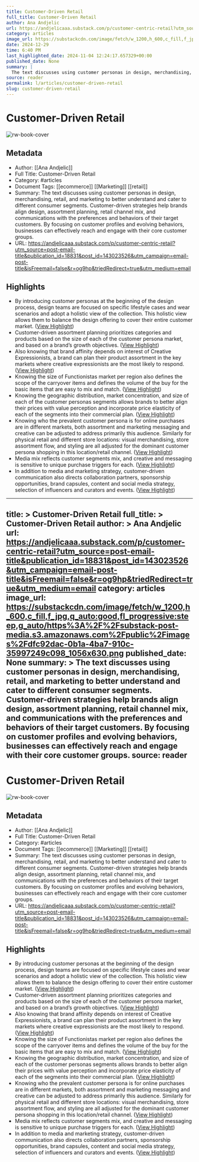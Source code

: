 ```yaml
---
title: Customer-Driven Retail
full_title: Customer-Driven Retail
author: Ana Andjelic
url: https://andjelicaaa.substack.com/p/customer-centric-retail?utm_source=post-email-title&publication_id=18831&post_id=143023526&utm_campaign=email-post-title&isFreemail=false&r=og9hp&triedRedirect=true&utm_medium=email
category: articles
image_url: https://substackcdn.com/image/fetch/w_1200,h_600,c_fill,f_jpg,q_auto:good,fl_progressive:steep,g_auto/https%3A%2F%2Fsubstack-post-media.s3.amazonaws.com%2Fpublic%2Fimages%2Fdfc92dac-0b1a-4ba7-910c-35997249c098_1056x630.png
date: 2024-12-29
time: 6:40 PM
last_highlighted_date: 2024-11-04 12:24:17.657329+00:00
published_date: None
summary: |
  The text discusses using customer personas in design, merchandising, retail, and marketing to better understand and cater to different consumer segments. Customer-driven strategies help brands align design, assortment planning, retail channel mix, and communications with the preferences and behaviors of their target customers. By focusing on customer profiles and evolving behaviors, businesses can effectively reach and engage with their core customer groups.
source: reader
permalink: l/articles/customer-driven-retail
slug: customer-driven-retail
---
```

# Customer-Driven Retail

![rw-book-cover](https://substackcdn.com/image/fetch/w_1200,h_600,c_fill,f_jpg,q_auto:good,fl_progressive:steep,g_auto/https%3A%2F%2Fsubstack-post-media.s3.amazonaws.com%2Fpublic%2Fimages%2Fdfc92dac-0b1a-4ba7-910c-35997249c098_1056x630.png)

## Metadata
- Author: [[Ana Andjelic]]
- Full Title: Customer-Driven Retail
- Category: #articles
- Document Tags: [[ecommerce]] [[Marketing]] [[retail]] 
- Summary: The text discusses using customer personas in design, merchandising, retail, and marketing to better understand and cater to different consumer segments. Customer-driven strategies help brands align design, assortment planning, retail channel mix, and communications with the preferences and behaviors of their target customers. By focusing on customer profiles and evolving behaviors, businesses can effectively reach and engage with their core customer groups.
- URL: https://andjelicaaa.substack.com/p/customer-centric-retail?utm_source=post-email-title&publication_id=18831&post_id=143023526&utm_campaign=email-post-title&isFreemail=false&r=og9hp&triedRedirect=true&utm_medium=email

## Highlights
- By introducing customer personas at the beginning of the design process, design teams are focused on specific lifestyle cases and wear scenarios and adopt a holistic view of the collection. This holistic view allows them to balance the design offering to cover their entire customer market. ([View Highlight](https://read.readwise.io/read/01jbvhxde8139pnbvay8gw3dc1))
- Customer-driven assortment planning prioritizes categories and products based on the size of each of the customer persona market, and based on a brand’s growth objectives. ([View Highlight](https://read.readwise.io/read/01jbvhzkcscanrpdp66b2emd55))
- Also knowing that brand affinity depends on interest of Creative Expressionists, a brand can plan their product assortment in the key markets where creative expressionists are the most likely to respond. ([View Highlight](https://read.readwise.io/read/01jbvj04g5hbekjr3py9gahdg7))
- Knowing the size of Functionistas market per region also defines the scope of the carryover items and defines the volume of the buy for the basic items that are easy to mix and match. ([View Highlight](https://read.readwise.io/read/01jbvj07gk2vjx55fnsba1y3cj))
- Knowing the geographic distribution, market concentration, and size of each of the customer personas segments allows brands to better align their prices with value perception and incorporate price elasticity of each of the segments into their commercial plan. ([View Highlight](https://read.readwise.io/read/01jbvj0ewe4w3jkypje8gt1x2p))
- Knowing who the prevalent customer persona is for online purchases are in different markets, both assortment and marketing messaging and creative can be adjusted to address primarily this audience. Similarly for physical retail and different store locations: visual merchandising, store assortment flow, and styling are all adjusted for the dominant customer persona shopping in this location/retail channel. ([View Highlight](https://read.readwise.io/read/01jbvj2qz10ya5jeeqgcwpbfsd))
- Media mix reflects customer segments mix, and creative and messaging is sensitive to unique purchase triggers for each. ([View Highlight](https://read.readwise.io/read/01jbvj3zwgrnb2d9ezahhqw5ks))
- In addition to media and marketing strategy, customer-driven communication also directs collaboration partners, sponsorship opportunities, brand capsules, content and social media strategy, selection of influencers and curators and events.
  [](https://substackcdn.com/image/fetch/f_auto,q_auto:good,fl_progressive:steep/https%3A%2F%2Fsubstack-post-media.s3.amazonaws.com%2Fpublic%2Fimages%2F4d1d53bf-a594-4cba-b580-0279b3429516_3658x1186.png) ([View Highlight](https://read.readwise.io/read/01jbvj43mdkvpjnjc3ww7et08d))


---
title: >
  Customer-Driven Retail
full_title: >
  Customer-Driven Retail
author: >
  Ana Andjelic
url: https://andjelicaaa.substack.com/p/customer-centric-retail?utm_source=post-email-title&publication_id=18831&post_id=143023526&utm_campaign=email-post-title&isFreemail=false&r=og9hp&triedRedirect=true&utm_medium=email
category: articles
image_url: https://substackcdn.com/image/fetch/w_1200,h_600,c_fill,f_jpg,q_auto:good,fl_progressive:steep,g_auto/https%3A%2F%2Fsubstack-post-media.s3.amazonaws.com%2Fpublic%2Fimages%2Fdfc92dac-0b1a-4ba7-910c-35997249c098_1056x630.png
published_date: None
summary: >
  The text discusses using customer personas in design, merchandising, retail, and marketing to better understand and cater to different consumer segments. Customer-driven strategies help brands align design, assortment planning, retail channel mix, and communications with the preferences and behaviors of their target customers. By focusing on customer profiles and evolving behaviors, businesses can effectively reach and engage with their core customer groups.
source: reader
---
# Customer-Driven Retail

![rw-book-cover](https://substackcdn.com/image/fetch/w_1200,h_600,c_fill,f_jpg,q_auto:good,fl_progressive:steep,g_auto/https%3A%2F%2Fsubstack-post-media.s3.amazonaws.com%2Fpublic%2Fimages%2Fdfc92dac-0b1a-4ba7-910c-35997249c098_1056x630.png)

## Metadata
- Author: [[Ana Andjelic]]
- Full Title: Customer-Driven Retail
- Category: #articles
- Document Tags: [[ecommerce]] [[Marketing]] [[retail]] 
- Summary: The text discusses using customer personas in design, merchandising, retail, and marketing to better understand and cater to different consumer segments. Customer-driven strategies help brands align design, assortment planning, retail channel mix, and communications with the preferences and behaviors of their target customers. By focusing on customer profiles and evolving behaviors, businesses can effectively reach and engage with their core customer groups.
- URL: https://andjelicaaa.substack.com/p/customer-centric-retail?utm_source=post-email-title&publication_id=18831&post_id=143023526&utm_campaign=email-post-title&isFreemail=false&r=og9hp&triedRedirect=true&utm_medium=email

## Highlights
- By introducing customer personas at the beginning of the design process, design teams are focused on specific lifestyle cases and wear scenarios and adopt a holistic view of the collection. This holistic view allows them to balance the design offering to cover their entire customer market. ([View Highlight](https://read.readwise.io/read/01jbvhxde8139pnbvay8gw3dc1))
- Customer-driven assortment planning prioritizes categories and products based on the size of each of the customer persona market, and based on a brand’s growth objectives. ([View Highlight](https://read.readwise.io/read/01jbvhzkcscanrpdp66b2emd55))
- Also knowing that brand affinity depends on interest of Creative Expressionists, a brand can plan their product assortment in the key markets where creative expressionists are the most likely to respond. ([View Highlight](https://read.readwise.io/read/01jbvj04g5hbekjr3py9gahdg7))
- Knowing the size of Functionistas market per region also defines the scope of the carryover items and defines the volume of the buy for the basic items that are easy to mix and match. ([View Highlight](https://read.readwise.io/read/01jbvj07gk2vjx55fnsba1y3cj))
- Knowing the geographic distribution, market concentration, and size of each of the customer personas segments allows brands to better align their prices with value perception and incorporate price elasticity of each of the segments into their commercial plan. ([View Highlight](https://read.readwise.io/read/01jbvj0ewe4w3jkypje8gt1x2p))
- Knowing who the prevalent customer persona is for online purchases are in different markets, both assortment and marketing messaging and creative can be adjusted to address primarily this audience. Similarly for physical retail and different store locations: visual merchandising, store assortment flow, and styling are all adjusted for the dominant customer persona shopping in this location/retail channel. ([View Highlight](https://read.readwise.io/read/01jbvj2qz10ya5jeeqgcwpbfsd))
- Media mix reflects customer segments mix, and creative and messaging is sensitive to unique purchase triggers for each. ([View Highlight](https://read.readwise.io/read/01jbvj3zwgrnb2d9ezahhqw5ks))
- In addition to media and marketing strategy, customer-driven communication also directs collaboration partners, sponsorship opportunities, brand capsules, content and social media strategy, selection of influencers and curators and events.
  [](https://substackcdn.com/image/fetch/f_auto,q_auto:good,fl_progressive:steep/https%3A%2F%2Fsubstack-post-media.s3.amazonaws.com%2Fpublic%2Fimages%2F4d1d53bf-a594-4cba-b580-0279b3429516_3658x1186.png) ([View Highlight](https://read.readwise.io/read/01jbvj43mdkvpjnjc3ww7et08d))


